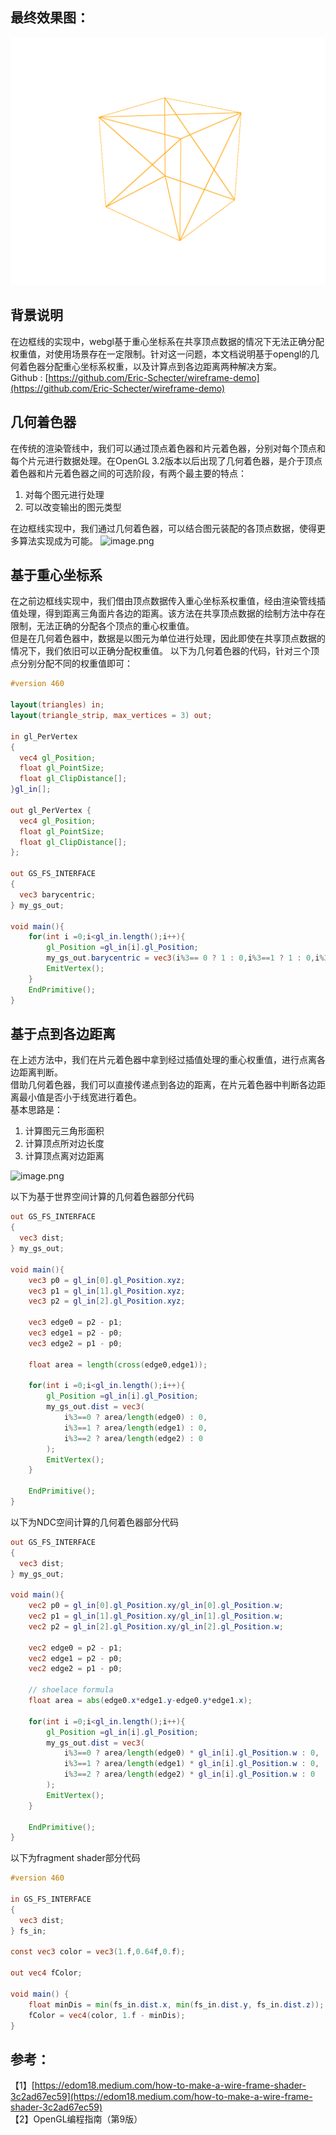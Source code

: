 ## 最终效果图：
![](https://github.com/Eric-Schecter/wireframe-demo/blob/master/profiles/profile.png?raw=true#from=url&id=dfKt5&originHeight=891&originWidth=1132&originalType=binary&ratio=1.5&rotation=0&showTitle=false&status=done&style=none&title=)
## 背景说明
在边框线的实现中，webgl基于重心坐标系在共享顶点数据的情况下无法正确分配权重值，对使用场景存在一定限制。针对这一问题，本文档说明基于opengl的几何着色器分配重心坐标系权重，以及计算点到各边距离两种解决方案。  
Github : [https://github.com/Eric-Schecter/wireframe-demo](https://github.com/Eric-Schecter/wireframe-demo)  
## 几何着色器
在传统的渲染管线中，我们可以通过顶点着色器和片元着色器，分别对每个顶点和每个片元进行数据处理。在OpenGL 3.2版本以后出现了几何着色器，是介于顶点着色器和片元着色器之间的可选阶段，有两个最主要的特点：  

1. 对每个图元进行处理
2. 可以改变输出的图元类型

在边框线实现中，我们通过几何着色器，可以结合图元装配的各顶点数据，使得更多算法实现成为可能。
![image.png](https://cdn.nlark.com/yuque/0/2023/png/34898159/1678072935838-0043b1b0-a238-4cef-94b0-3184d518dc4d.png#averageHue=%23c1c1c1&clientId=uabbb9a8e-94f3-4&from=paste&height=551&id=udf87df4e&originHeight=827&originWidth=1412&originalType=binary&ratio=1.5&rotation=0&showTitle=false&size=373853&status=done&style=none&taskId=u7f59d6bb-d826-49b0-a1e1-2585b726f71&title=&width=941.3333333333334)
## 基于重心坐标系
在之前边框线实现中，我们借由顶点数据传入重心坐标系权重值，经由渲染管线插值处理，得到距离三角面片各边的距离。该方法在共享顶点数据的绘制方法中存在限制，无法正确的分配各个顶点的重心权重值。  
但是在几何着色器中，数据是以图元为单位进行处理，因此即使在共享顶点数据的情况下，我们依旧可以正确分配权重值。
以下为几何着色器的代码，针对三个顶点分别分配不同的权重值即可：
```glsl
#version 460

layout(triangles) in;
layout(triangle_strip, max_vertices = 3) out;

in gl_PerVertex
{
  vec4 gl_Position;
  float gl_PointSize;
  float gl_ClipDistance[];
}gl_in[];  

out gl_PerVertex {
  vec4 gl_Position;
  float gl_PointSize;
  float gl_ClipDistance[];
};

out GS_FS_INTERFACE
{
  vec3 barycentric;
} my_gs_out;

void main(){
	for(int i =0;i<gl_in.length();i++){
		gl_Position =gl_in[i].gl_Position;
		my_gs_out.barycentric = vec3(i%3== 0 ? 1 : 0,i%3==1 ? 1 : 0,i%3==2 ? 1 : 0);
		EmitVertex();
	}
	EndPrimitive();
}
```
## 基于点到各边距离
在上述方法中，我们在片元着色器中拿到经过插值处理的重心权重值，进行点离各边距离判断。  
借助几何着色器，我们可以直接传递点到各边的距离，在片元着色器中判断各边距离最小值是否小于线宽进行着色。  
基本思路是：  

1. 计算图元三角形面积  
2. 计算顶点所对边长度  
3. 计算顶点离对边距离  

![image.png](https://cdn.nlark.com/yuque/0/2023/png/34898159/1678508319365-5c918db4-0e11-4621-a198-53ca4b1b4a07.png#averageHue=%23f9f9f9&clientId=ua7e93110-578f-4&from=paste&id=uc4fa6f56&originHeight=933&originWidth=1050&originalType=url&ratio=1.5&rotation=0&showTitle=false&size=176732&status=done&style=none&taskId=u89af006e-7362-46e4-8f22-d772a421950&title=)

以下为基于世界空间计算的几何着色器部分代码
```glsl
out GS_FS_INTERFACE
{
  vec3 dist;
} my_gs_out;

void main(){
	vec3 p0 = gl_in[0].gl_Position.xyz;
	vec3 p1 = gl_in[1].gl_Position.xyz;
	vec3 p2 = gl_in[2].gl_Position.xyz;

	vec3 edge0 = p2 - p1;
	vec3 edge1 = p2 - p0;
	vec3 edge2 = p1 - p0;

	float area = length(cross(edge0,edge1));

	for(int i =0;i<gl_in.length();i++){
		gl_Position =gl_in[i].gl_Position;
		my_gs_out.dist = vec3(
			i%3==0 ? area/length(edge0) : 0,
			i%3==1 ? area/length(edge1) : 0,
			i%3==2 ? area/length(edge2) : 0
		);
		EmitVertex();
	}

	EndPrimitive();
}
```

以下为NDC空间计算的几何着色器部分代码
```glsl
out GS_FS_INTERFACE
{
  vec3 dist;
} my_gs_out;

void main(){
	vec2 p0 = gl_in[0].gl_Position.xy/gl_in[0].gl_Position.w;
	vec2 p1 = gl_in[1].gl_Position.xy/gl_in[1].gl_Position.w;
	vec2 p2 = gl_in[2].gl_Position.xy/gl_in[2].gl_Position.w;

	vec2 edge0 = p2 - p1;
	vec2 edge1 = p2 - p0;
	vec2 edge2 = p1 - p0;

	// shoelace formula
	float area = abs(edge0.x*edge1.y-edge0.y*edge1.x);

	for(int i =0;i<gl_in.length();i++){
		gl_Position =gl_in[i].gl_Position;
		my_gs_out.dist = vec3(
			i%3==0 ? area/length(edge0) * gl_in[i].gl_Position.w : 0,
			i%3==1 ? area/length(edge1) * gl_in[i].gl_Position.w : 0,
			i%3==2 ? area/length(edge2) * gl_in[i].gl_Position.w : 0
		);
		EmitVertex();
	}

	EndPrimitive();
}
```

以下为fragment shader部分代码
```glsl
#version 460

in GS_FS_INTERFACE
{
  vec3 dist;
} fs_in;

const vec3 color = vec3(1.f,0.64f,0.f);

out vec4 fColor;

void main() {
    float minDis = min(fs_in.dist.x, min(fs_in.dist.y, fs_in.dist.z));
    fColor = vec4(color, 1.f - minDis);
} 

```
## 参考：
【1】[https://edom18.medium.com/how-to-make-a-wire-frame-shader-3c2ad67ec59](https://edom18.medium.com/how-to-make-a-wire-frame-shader-3c2ad67ec59)  
【2】OpenGL编程指南（第9版）  
